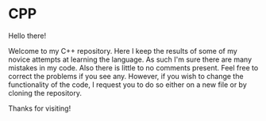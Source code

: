 # CPP
Hello there!

Welcome to my C++ repository. Here I keep the results of some of my novice attempts
at learning the language. As such I'm sure there are many mistakes in my code. Also there
is little to no comments present. Feel free to correct the problems if you see any. However,
if you wish to change the functionality of the code, I request you to do so either on a new file or by cloning the repository.

Thanks for visiting!
